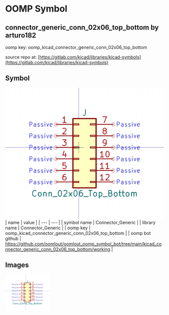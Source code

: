 # OOMP Symbol  
## connector_generic_conn_02x06_top_bottom  by arturo182  
  
oomp key: oomp_kicad_connector_generic_conn_02x06_top_bottom  
  
source repo at: [https://gitlab.com/kicad/libraries/kicad-symbols](https://gitlab.com/kicad/libraries/kicad-symbols)  
## Symbol  
  
[![working.png](working_600.png)](working.png)  
| name | value | 
| --- | --- | 
| symbol name | Connector_Generic | 
| library name | Connector_Generic | 
| oomp key | oomp_kicad_connector_generic_conn_02x06_top_bottom | 
| oomp bot github | https://github.com/oomlout/oomlout_oomp_symbol_bot/tree/main/kicad_connector_generic_conn_02x06_top_bottom/working | 
## Images  
  
[![working.png](working_140.png)](working.png)  
